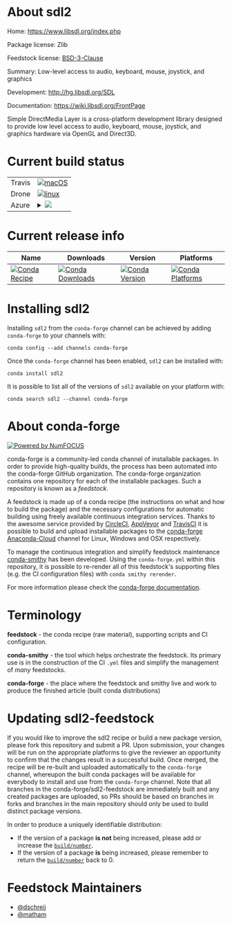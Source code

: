 About sdl2
==========

Home: https://www.libsdl.org/index.php

Package license: Zlib

Feedstock license: [BSD-3-Clause](https://github.com/conda-forge/sdl2-feedstock/blob/master/LICENSE.txt)

Summary: Low-level access to audio, keyboard, mouse, joystick, and graphics

Development: http://hg.libsdl.org/SDL

Documentation: https://wiki.libsdl.org/FrontPage

Simple DirectMedia Layer is a cross-platform development library designed to
provide low level access to audio, keyboard, mouse, joystick, and graphics
hardware via OpenGL and Direct3D.


Current build status
====================


<table><tr>
    <td>Travis</td>
    <td>
      <a href="https://travis-ci.com/conda-forge/sdl2-feedstock">
        <img alt="macOS" src="https://img.shields.io/travis/com/conda-forge/sdl2-feedstock/master.svg?label=macOS">
      </a>
    </td>
  </tr><tr>
    <td>Drone</td>
    <td>
      <a href="https://cloud.drone.io/conda-forge/sdl2-feedstock">
        <img alt="linux" src="https://img.shields.io/drone/build/conda-forge/sdl2-feedstock/master.svg?label=Linux">
      </a>
    </td>
  </tr>
    
  <tr>
    <td>Azure</td>
    <td>
      <details>
        <summary>
          <a href="https://dev.azure.com/conda-forge/feedstock-builds/_build/latest?definitionId=5806&branchName=master">
            <img src="https://dev.azure.com/conda-forge/feedstock-builds/_apis/build/status/sdl2-feedstock?branchName=master">
          </a>
        </summary>
        <table>
          <thead><tr><th>Variant</th><th>Status</th></tr></thead>
          <tbody><tr>
              <td>linux_64</td>
              <td>
                <a href="https://dev.azure.com/conda-forge/feedstock-builds/_build/latest?definitionId=5806&branchName=master">
                  <img src="https://dev.azure.com/conda-forge/feedstock-builds/_apis/build/status/sdl2-feedstock?branchName=master&jobName=linux&configuration=linux_64_" alt="variant">
                </a>
              </td>
            </tr><tr>
              <td>linux_aarch64</td>
              <td>
                <a href="https://dev.azure.com/conda-forge/feedstock-builds/_build/latest?definitionId=5806&branchName=master">
                  <img src="https://dev.azure.com/conda-forge/feedstock-builds/_apis/build/status/sdl2-feedstock?branchName=master&jobName=linux&configuration=linux_aarch64_" alt="variant">
                </a>
              </td>
            </tr><tr>
              <td>linux_ppc64le</td>
              <td>
                <a href="https://dev.azure.com/conda-forge/feedstock-builds/_build/latest?definitionId=5806&branchName=master">
                  <img src="https://dev.azure.com/conda-forge/feedstock-builds/_apis/build/status/sdl2-feedstock?branchName=master&jobName=linux&configuration=linux_ppc64le_" alt="variant">
                </a>
              </td>
            </tr><tr>
              <td>osx_64</td>
              <td>
                <a href="https://dev.azure.com/conda-forge/feedstock-builds/_build/latest?definitionId=5806&branchName=master">
                  <img src="https://dev.azure.com/conda-forge/feedstock-builds/_apis/build/status/sdl2-feedstock?branchName=master&jobName=osx&configuration=osx_64_" alt="variant">
                </a>
              </td>
            </tr><tr>
              <td>win_64</td>
              <td>
                <a href="https://dev.azure.com/conda-forge/feedstock-builds/_build/latest?definitionId=5806&branchName=master">
                  <img src="https://dev.azure.com/conda-forge/feedstock-builds/_apis/build/status/sdl2-feedstock?branchName=master&jobName=win&configuration=win_64_" alt="variant">
                </a>
              </td>
            </tr>
          </tbody>
        </table>
      </details>
    </td>
  </tr>
</table>

Current release info
====================

| Name | Downloads | Version | Platforms |
| --- | --- | --- | --- |
| [![Conda Recipe](https://img.shields.io/badge/recipe-sdl2-green.svg)](https://anaconda.org/conda-forge/sdl2) | [![Conda Downloads](https://img.shields.io/conda/dn/conda-forge/sdl2.svg)](https://anaconda.org/conda-forge/sdl2) | [![Conda Version](https://img.shields.io/conda/vn/conda-forge/sdl2.svg)](https://anaconda.org/conda-forge/sdl2) | [![Conda Platforms](https://img.shields.io/conda/pn/conda-forge/sdl2.svg)](https://anaconda.org/conda-forge/sdl2) |

Installing sdl2
===============

Installing `sdl2` from the `conda-forge` channel can be achieved by adding `conda-forge` to your channels with:

```
conda config --add channels conda-forge
```

Once the `conda-forge` channel has been enabled, `sdl2` can be installed with:

```
conda install sdl2
```

It is possible to list all of the versions of `sdl2` available on your platform with:

```
conda search sdl2 --channel conda-forge
```


About conda-forge
=================

[![Powered by NumFOCUS](https://img.shields.io/badge/powered%20by-NumFOCUS-orange.svg?style=flat&colorA=E1523D&colorB=007D8A)](http://numfocus.org)

conda-forge is a community-led conda channel of installable packages.
In order to provide high-quality builds, the process has been automated into the
conda-forge GitHub organization. The conda-forge organization contains one repository
for each of the installable packages. Such a repository is known as a *feedstock*.

A feedstock is made up of a conda recipe (the instructions on what and how to build
the package) and the necessary configurations for automatic building using freely
available continuous integration services. Thanks to the awesome service provided by
[CircleCI](https://circleci.com/), [AppVeyor](https://www.appveyor.com/)
and [TravisCI](https://travis-ci.com/) it is possible to build and upload installable
packages to the [conda-forge](https://anaconda.org/conda-forge)
[Anaconda-Cloud](https://anaconda.org/) channel for Linux, Windows and OSX respectively.

To manage the continuous integration and simplify feedstock maintenance
[conda-smithy](https://github.com/conda-forge/conda-smithy) has been developed.
Using the ``conda-forge.yml`` within this repository, it is possible to re-render all of
this feedstock's supporting files (e.g. the CI configuration files) with ``conda smithy rerender``.

For more information please check the [conda-forge documentation](https://conda-forge.org/docs/).

Terminology
===========

**feedstock** - the conda recipe (raw material), supporting scripts and CI configuration.

**conda-smithy** - the tool which helps orchestrate the feedstock.
                   Its primary use is in the construction of the CI ``.yml`` files
                   and simplify the management of *many* feedstocks.

**conda-forge** - the place where the feedstock and smithy live and work to
                  produce the finished article (built conda distributions)


Updating sdl2-feedstock
=======================

If you would like to improve the sdl2 recipe or build a new
package version, please fork this repository and submit a PR. Upon submission,
your changes will be run on the appropriate platforms to give the reviewer an
opportunity to confirm that the changes result in a successful build. Once
merged, the recipe will be re-built and uploaded automatically to the
`conda-forge` channel, whereupon the built conda packages will be available for
everybody to install and use from the `conda-forge` channel.
Note that all branches in the conda-forge/sdl2-feedstock are
immediately built and any created packages are uploaded, so PRs should be based
on branches in forks and branches in the main repository should only be used to
build distinct package versions.

In order to produce a uniquely identifiable distribution:
 * If the version of a package **is not** being increased, please add or increase
   the [``build/number``](https://conda.io/docs/user-guide/tasks/build-packages/define-metadata.html#build-number-and-string).
 * If the version of a package **is** being increased, please remember to return
   the [``build/number``](https://conda.io/docs/user-guide/tasks/build-packages/define-metadata.html#build-number-and-string)
   back to 0.

Feedstock Maintainers
=====================

* [@dschreij](https://github.com/dschreij/)
* [@matham](https://github.com/matham/)

